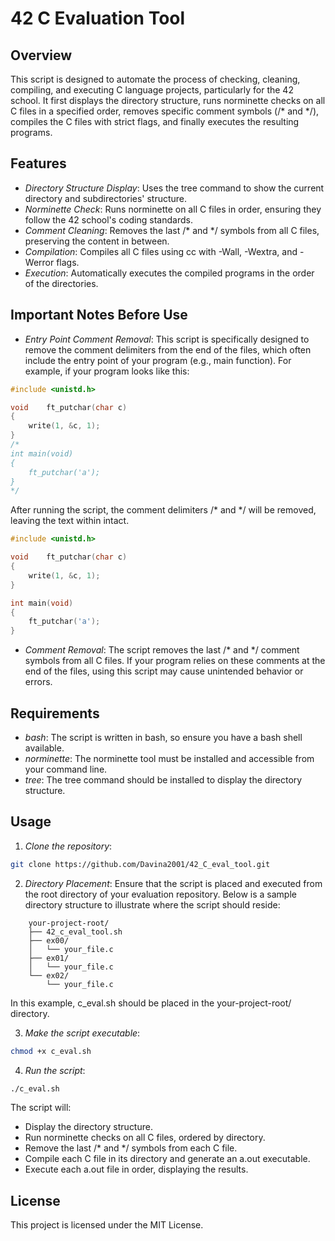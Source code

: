 # 42 C Evaluation Tool

## Overview

This script is designed to automate the process of checking, cleaning, compiling, and executing C language projects, particularly for the 42 school. It first displays the directory structure, runs norminette checks on all C files in a specified order, removes specific comment symbols (/* and */), compiles the C files with strict flags, and finally executes the resulting programs.

## Features

- *Directory Structure Display*: Uses the tree command to show the current directory and subdirectories' structure.
- *Norminette Check*: Runs norminette on all C files in order, ensuring they follow the 42 school's coding standards.
- *Comment Cleaning*: Removes the last /* and */ symbols from all C files, preserving the content in between.
- *Compilation*: Compiles all C files using cc with -Wall, -Wextra, and -Werror flags.
- *Execution*: Automatically executes the compiled programs in the order of the directories.

## Important Notes Before Use
- *Entry Point Comment Removal*: This script is specifically designed to remove the comment delimiters from the end of the files, which often include the entry point of your program (e.g., main function). For example, if your program looks like this:
```c
#include <unistd.h>

void	ft_putchar(char c)
{
	write(1, &c, 1);
}
/*
int	main(void)
{
	ft_putchar('a');
}
*/
``` 

After running the script, the comment delimiters /* and */ will be removed, leaving the text within intact.

```c
#include <unistd.h>

void	ft_putchar(char c)
{
	write(1, &c, 1);
}

int	main(void)
{
	ft_putchar('a');
}

```

- *Comment Removal*: The script removes the last /* and */ comment symbols from all C files. If your program relies on these comments at the end of the files, using this script may cause unintended behavior or errors.

## Requirements

- *bash*: The script is written in bash, so ensure you have a bash shell available.
- *norminette*: The norminette tool must be installed and accessible from your command line.
- *tree*: The tree command should be installed to display the directory structure.

## Usage

1. *Clone the repository*:
```bash
git clone https://github.com/Davina2001/42_C_eval_tool.git
```

2. *Directory Placement*: Ensure that the script is placed and executed from the root directory of your evaluation repository. Below is a sample directory structure to illustrate where the script should reside:

```plaintext
    your-project-root/
    ├── 42_c_eval_tool.sh
    ├── ex00/
    │   └── your_file.c
    ├── ex01/
    │   └── your_file.c
    └── ex02/
        └── your_file.c
```
In this example, c_eval.sh should be placed in the your-project-root/ directory.

3. *Make the script executable*:
```bash
chmod +x c_eval.sh
```    

4. *Run the script*:
```bash
./c_eval.sh
```

The script will:
- Display the directory structure.
- Run norminette checks on all C files, ordered by directory.
- Remove the last /* and */ symbols from each C file.
- Compile each C file in its directory and generate an a.out executable.
- Execute each a.out file in order, displaying the results.

## License

This project is licensed under the MIT License.
